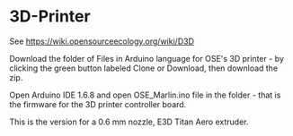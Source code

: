 # 3D-Printer

See https://wiki.opensourceecology.org/wiki/D3D

Download the folder of Files in Arduino language for OSE's 3D printer - by clicking the green button labeled Clone or Download, then download the zip. 

Open Arduino IDE 1.6.8 and open OSE_Marlin.ino file in the folder - that is the firmware for the 3D printer controller board.

This is the version for a 0.6 mm nozzle, E3D Titan Aero extruder.
